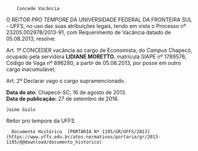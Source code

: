         Concede Vacância  

O REITOR *PRO TEMPORE* DA UNIVERSIDADE FEDERAL DA FRONTEIRA SUL - UFFS, no uso das suas atribuições legais, tendo em vista o Processo nº 23205.002978/2013-91, com Requerimento de Vacância datado de 05.08.2013, resolve:

 Art. 1º CONCEDER vacância ao cargo de Economista, do *Campus* Chapecó, ocupado pela servidora **LIDIANE MORETTO**, matrícula SIAPE nº 1789576, Código de Vaga nº 896280, a partir de 05.08.2013, por posse em outro cargo inacumulável;

 Art. 2º Declarar vago o cargo supramencionado.

  

   **Data do ato:** Chapecó-SC, 16 de agosto de 2013.   
 **Data de publicação:**  27 de setembro de 2016. 

    Jaime Giolo   
 Reitor pro tempore da UFFS 

      Documento Histórico  [PORTARIA Nº 1195/GR/UFFS/2013](https://www.uffs.edu.br/atos-normativos/portaria/gr/2013-1195/@@download/documento_historico)     
      